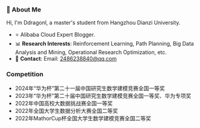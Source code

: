 ### 👋 About Me  
Hi, I'm Ddragonl, a master's student from Hangzhou Dianzi University. 
- ⭐ Alibaba Cloud Expert Blogger.
- 📊 **Research Interests**: Reinforcement Learning, Path Planning, Big Data Analysis and Mining, Operational Research Optimization, etc.  
- 📧 **Contact**: Email: 2486238840@qq.com  

### Competition
- 2024年“华为杯”第二十一届中国研究生数学建模竞赛全国一等奖
- 2023年“华为杯”第二十届中国研究生数学建模竞赛全国一等奖、华为专项奖
- 2022年中国高校大数据挑战赛全国一等奖
- 2022年全国大学生数据分析大赛全国二等奖
- 2022年MathorCup杯全国大学生数学建模竞赛全国二等奖





